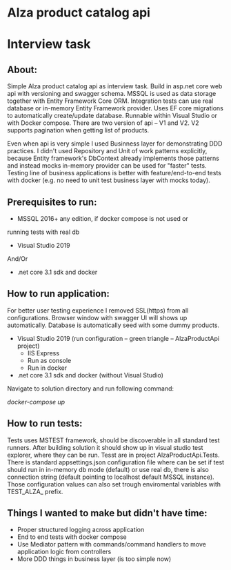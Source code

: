 # Alza product catalog api

# Interview task

## About:

Simple Alza product catalog api as interview task.
 Build in asp.net core web api with versioning and swagger schema.
 MSSQL is used as data storage together with Entity Framework Core ORM.
 Integration tests can use real database or in-memory Entity Framework provider.
 Uses EF core migrations to automatically create/update database.
 Runnable within Visual Studio or with Docker compose.
 There are two version of api – V1 and V2. V2 supports pagination when getting list of products.

Even when api is very simple I used Businness layer for demonstrating DDD practices. I didn&#39;t used Repository and Unit of work patterns explicitly, because Entity framework&#39;s DbContext already implements those patterns and instead mocks in-memory provider can be used for &quot;faster&quot; tests. Testing line of business applications is better with feature/end-to-end tests with docker (e.g. no need to unit test business layer with mocks today).

## Prerequisites to run:

- MSSQL 2016+ any edition, if docker compose is not used or

running tests with real db

- Visual Studio 2019

And/Or

- .net core 3.1 sdk and docker

## How to run application:

For better user testing experience I removed SSL(https) from all configurations.
 Browser window with swagger UI will shows up automatically.
 Database is automatically seed with some dummy products.

- Visual Studio 2019 (run configuration – green triangle – AlzaProductApi project)
  - IIS Express
  - Run as console
  - Run in docker
- .net core 3.1 sdk and docker (without Visual Studio)

Navigate to solution directory and run following command:

_docker-compose up_

## How to run tests:

Tests uses MSTEST framework, should be discoverable in all standard test runners.
 After building solution it should show up in visual studio test explorer, where they can be run.
 Tesst are in project AlzaProductApi.Tests.
 There is standard appsettings.json configuration file where can be set if test should run in in-memory db mode (default) or use real db, there is also connection string (default pointing to localhost default MSSQL instance). Those configuration values can also set trough enviromental variables with TEST\_ALZA\_ prefix.

## Things I wanted to make but didn&#39;t have time:

- Proper structured logging across application
- End to end tests with docker compose
- Use Mediator pattern with commands/command handlers to move application logic from controllers
- More DDD things in business layer (is too simple now)